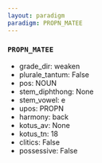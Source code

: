 ```yaml
---
layout: paradigm
paradigm: PROPN_MATEE
---
```

### ` PROPN_MATEE `


* grade_dir: weaken
* plurale_tantum: False
* pos: NOUN
* stem_diphthong: None
* stem_vowel: e
* upos: PROPN
* harmony: back
* kotus_av: None
* kotus_tn: 18
* clitics: False
* possessive: False
